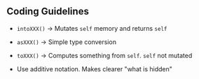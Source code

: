 
## Coding Guidelines

- `intoXXX()`
    -> Mutates `self` memory and returns `self`
- `asXXX()`
    -> Simple type conversion
- `toXXX()`
    -> Computes something from `self`. `self` not mutated

- Use additive notation. Makes clearer "what is hidden"
